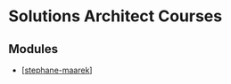 # Solutions Architect Courses

Modules
---

- [[stephane-maarek]]

[//begin]: # "Autogenerated link references for markdown compatibility"
[stephane-maarek]: stephane-maarek/stephane-maarek.md "Stephane Maarek"
[//end]: # "Autogenerated link references"